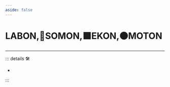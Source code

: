 ```yaml
---
aside: false
---
```

# <labor>LABON</labor>,🔷<soma>SOMON</soma>,🟩<ekos>EKON</ekos>,🟠<motor>MOTON</motor>

---

<!-- =================================================== -->
<!-- =================================================== -->
<!-- =================================================== -->
<!-- =================================================== -->
<!-- =================================================== -->
::: details 🛠

-

:::